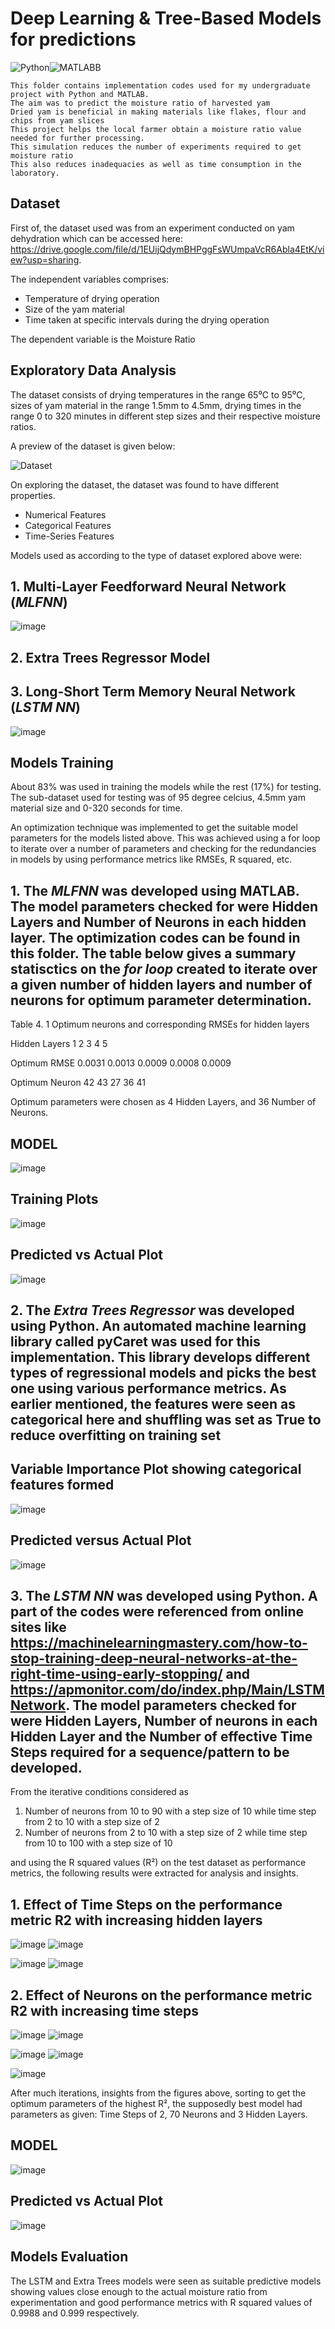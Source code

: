 # Deep Learning & Tree-Based Models for predictions

![Python](https://user-images.githubusercontent.com/67152646/136196370-2e4f88e4-6784-4ffe-8e49-ae94c3ef952d.PNG)![MATLABB](https://user-images.githubusercontent.com/67152646/136196397-b68a3acf-6634-4189-873e-745cc6c8493e.JPG)

    This folder contains implementation codes used for my undergraduate project with Python and MATLAB. 
    The aim was to predict the moisture ratio of harvested yam 
    Dried yam is beneficial in making materials like flakes, flour and chips from yam slices 
    This project helps the local farmer obtain a moisture ratio value needed for further processing.
    This simulation reduces the number of experiments required to get moisture ratio 
    This also reduces inadequacies as well as time consumption in the laboratory.



## Dataset 

First of, the dataset used was from an experiment conducted on yam dehydration which can be accessed here: https://drive.google.com/file/d/1EUijQdymBHPggFsWUmpaVcR6Abla4EtK/view?usp=sharing.
 
The independent variables comprises:
- Temperature of drying operation 
- Size of the yam material 
- Time taken at specific intervals during the drying operation

The dependent variable is the Moisture Ratio 



## Exploratory Data Analysis

The dataset consists of drying temperatures in the range 65⁰C to 95⁰C, sizes of yam material in the range 1.5mm to 4.5mm, drying times in the range 0 to 320 minutes in different step sizes and their respective moisture ratios.

A preview of the dataset is given below:

   ![Dataset](https://user-images.githubusercontent.com/67152646/137717144-e2d4c798-c769-41ae-b8ff-99dae9d64f71.PNG)



On exploring the dataset, the dataset was found to have different properties. 
- Numerical Features 
- Categorical Features 
- Time-Series Features

Models used as according to the type of dataset explored above were:
## 1. Multi-Layer Feedforward Neural Network (*MLFNN*)

   ![image](https://user-images.githubusercontent.com/67152646/137717542-0fcbd030-97b6-4477-a689-26c5655ec4a0.png)


## 2. Extra Trees Regressor Model


## 3. Long-Short Term Memory Neural Network (*LSTM NN*)

   ![image](https://user-images.githubusercontent.com/67152646/137717640-5a36052c-a2d7-4d75-9fba-c7e96e362cf9.png)





## Models Training 

About 83% was used in training the models while the rest (17%) for testing. The sub-dataset used for testing was of 95 degree celcius, 4.5mm yam material size and 0-320 seconds for time.

An optimization technique was implemented to get the suitable model parameters for the models listed above. This was achieved using a for loop to iterate over a number of parameters and checking for the redundancies in models by using performance metrics like RMSEs, R squared, etc. 

## 1. The *MLFNN* was developed using MATLAB. The model parameters checked for were Hidden Layers and Number of Neurons in each hidden layer. The optimization codes can be found in this folder.  The table below gives a summary statisctics on the *for loop* created to iterate over a given number of hidden layers and number of neurons for optimum parameter determination.

Table 4. 1   Optimum neurons and corresponding RMSEs for hidden layers

Hidden Layers	    1           2           3           4            5

Optimum RMSE	  0.0031	  0.0013	  0.0009      0.0008       0.0009

Optimum Neuron      42          43          27          36           41


Optimum parameters were chosen as 4 Hidden Layers, and 36 Number of Neurons.


## MODEL


   ![image](https://user-images.githubusercontent.com/67152646/137717913-2840c594-7d7b-46a1-a8e4-5d9b6ba2cb5c.png)



## Training Plots


   ![image](https://user-images.githubusercontent.com/67152646/137717934-f724de04-3fd2-406d-b207-505c4920ac6d.png)


## Predicted vs Actual Plot

   ![image](https://user-images.githubusercontent.com/67152646/137720097-f52ff1ba-6bc4-4a73-9b81-eb31c2914a1f.png)


## 2. The *Extra Trees Regressor* was developed using Python. An automated machine learning library called pyCaret was used for this implementation. This library develops different types of regressional models and picks the best one using various performance metrics. As earlier mentioned, the features were seen as categorical here and shuffling was set as True to reduce overfitting on training set


## Variable Importance Plot showing categorical features formed


   ![image](https://user-images.githubusercontent.com/67152646/137717979-48ec4cae-228b-4a60-a9d3-79582fdb58b9.png)



## Predicted versus Actual Plot


   ![image](https://user-images.githubusercontent.com/67152646/137718105-b05be4ab-3861-4974-b285-ac1d4dd0ca6d.png)




## 3. The *LSTM NN* was developed using Python. A part of the codes were referenced from online sites like https://machinelearningmastery.com/how-to-stop-training-deep-neural-networks-at-the-right-time-using-early-stopping/ and https://apmonitor.com/do/index.php/Main/LSTMNetwork. The model parameters checked for were Hidden Layers, Number of neurons in each Hidden Layer and the Number of effective Time Steps required for a sequence/pattern to be developed.

From the iterative conditions considered as 
1.	Number of neurons from 10 to 90 with a step size of 10 while time step from 2 to 10 with a step size of 2 
2.	Number of neurons from 2 to 10 with a step size of 2 while time step from 10 to 100 with a step size of 10

and using the R squared values (R²) on the test dataset as performance metrics, the following results were extracted for analysis and insights. 
## 1.	Effect of Time Steps on the performance metric R2 with increasing hidden layers

   ![image](https://user-images.githubusercontent.com/67152646/137718860-ff66b9d6-98b6-42bb-b048-fe6b25bf9fa3.png)  ![image](https://user-images.githubusercontent.com/67152646/137718880-1dc65f06-f439-448f-a39f-a4a0c565a83d.png)

   ![image](https://user-images.githubusercontent.com/67152646/137718908-b3ddc8a2-062a-4815-a319-e7c25a361e34.png)  ![image](https://user-images.githubusercontent.com/67152646/137718944-77a08bd4-7a9a-4865-bada-6b87f2a84d67.png)
 



## 2.	Effect of Neurons on the performance metric R2 with increasing time steps

   ![image](https://user-images.githubusercontent.com/67152646/137719030-d34dd99d-681c-452c-a20a-61c74de75a82.png) ![image](https://user-images.githubusercontent.com/67152646/137719050-f8855f9e-14cd-4a17-944f-f703cb193ffa.png)

   ![image](https://user-images.githubusercontent.com/67152646/137719071-f4003cb1-4fff-4dac-a861-c51fb5a9de03.png) ![image](https://user-images.githubusercontent.com/67152646/137719094-04874d0b-1086-4efb-9b5e-0bbe6dcd0022.png)

   ![image](https://user-images.githubusercontent.com/67152646/137719121-81e960e6-9974-47fe-9286-0919d284391a.png)






After much iterations, insights from the figures above, sorting to get the optimum parameters of the highest R², the supposedly best model had parameters as given: Time Steps of 2, 70 Neurons and 3 Hidden Layers.

## MODEL


   ![image](https://user-images.githubusercontent.com/67152646/137719272-8266e55a-507f-4902-85d4-598ab88aa684.png)



## Predicted vs Actual Plot


   ![image](https://user-images.githubusercontent.com/67152646/137719424-8b5f1594-5414-4c67-84ad-f746100f129b.png)







## Models Evaluation

The LSTM and Extra Trees models were seen as suitable predictive models showing values close enough to the actual moisture ratio from experimentation and good performance metrics with R squared values of 0.9988 and 0.999 respectively.

